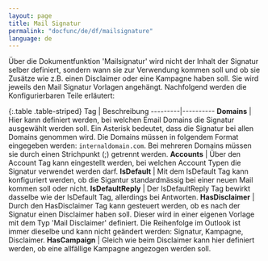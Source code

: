 ```yaml
---
layout: page
title: Mail Signatur
permalink: "docfunc/de/df/mailsignature"
language: de
---
```


Über die Dokumentfunktion 'Mailsignatur' wird nicht der Inhalt der Signatur selber definiert, sondern wann sie zur Verwendung kommen soll und ob sie Zusätze wie z.B. einen Disclaimer oder eine Kampagne haben soll. Sie wird jeweils den Mail Signatur Vorlagen angehängt. Nachfolgend werden die Konfigurierbaren Teile erläutert:


{:.table .table-striped}
Tag | Beschreibung
---------|----------
**Domains**         |   Hier kann definiert werden, bei welchen Email Domains die Signatur ausgewählt werden soll. Ein Asterisk bedeutet, dass die Signatur bei allen Domains genommen wird. Die Domains müssen in folgendem Format eingegeben werden: `internaldomain.com`. Bei mehreren Domains müssen sie durch einen Strichpunkt (;) getrennt werden.
**Accounts**        |   Über den Account Tag kann eingestellt werden, bei welchen Account Typen die Signatur verwendet werden darf.
**IsDefault**       |   Mit dem IsDefault Tag kann konfiguriert werden, ob die Sigantur standardmässig bei einer neuen Mail kommen soll oder nicht.
**IsDefaultReply**  |   Der IsDefaultReply Tag bewirkt dasselbe wie der IsDefault Tag, allerdings bei Antworten.
**HasDisclaimer**   |   Durch den HasDisclaimer Tag kann gesteuert werden, ob es nach der Signatur einen Disclaimer haben soll. Dieser wird in einer eigenen Vorlage mit dem Typ 'Mail Disclaimer' definiert. Die Reihenfolge im Outlook ist immer dieselbe und kann nicht geändert werden: Signatur, Kampagne, Disclaimer. 
**HasCampaign**     |   Gleich wie beim Disclaimer kann hier definiert werden, ob eine allfällige Kampagne angezogen werden soll.